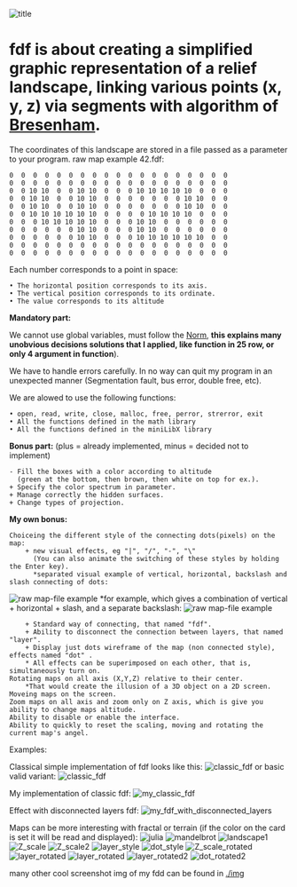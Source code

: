 ![title](https://github.com/roma4004/fdf/raw/master/images/title.png)
# fdf is about creating a simplified graphic representation of a relief landscape, linking various points (x, y, z) via segments with algorithm of [Bresenham](https://en.wikipedia.org/wiki/Bresenham%27s_line_algorithm). 
The coordinates of this landscape are stored in a file passed as a parameter to your program.
raw map example 42.fdf:
```
0  0  0  0  0  0  0  0  0  0  0  0  0  0  0  0  0  0  0
0  0  0  0  0  0  0  0  0  0  0  0  0  0  0  0  0  0  0
0  0 10 10  0  0 10 10  0  0  0 10 10 10 10 10  0  0  0
0  0 10 10  0  0 10 10  0  0  0  0  0  0  0 10 10  0  0
0  0 10 10  0  0 10 10  0  0  0  0  0  0  0 10 10  0  0
0  0 10 10 10 10 10 10  0  0  0  0 10 10 10 10  0  0  0
0  0  0 10 10 10 10 10  0  0  0 10 10  0  0  0  0  0  0
0  0  0  0  0  0 10 10  0  0  0 10 10  0  0  0  0  0  0
0  0  0  0  0  0 10 10  0  0  0 10 10 10 10 10 10  0  0
0  0  0  0  0  0  0  0  0  0  0  0  0  0  0  0  0  0  0
0  0  0  0  0  0  0  0  0  0  0  0  0  0  0  0  0  0  0
```
Each number corresponds to a point in space:

	• The horizontal position corresponds to its axis.
	• The vertical position corresponds to its ordinate.
	• The value corresponds to its altitude


**Mandatory part:**

We cannot use global variables, must follow the [Norm](https://github.com/roma4004/fdf/blob/master/documentation/norme.en.pdf), **this explains many unobvious decisions solutions that I applied, like function in 25 row, or only 4 argument in function**).

We have to handle errors carefully. In no way can quit my program in an unexpected
manner (Segmentation fault, bus error, double free, etc).
	
   We are alowed to use the following functions:
	
   	• open, read, write, close, malloc, free, perror, strerror, exit	
	• All the functions defined in the math library
	• All the functions defined in the miniLibX library

**Bonus part:** (plus = already implemented, minus = decided not to implement)
	
	- Fill the boxes with a color according to altitude
	  (green at the bottom, then brown, then white on top for ex.).
	+ Specify the color spectrum in parameter.
	+ Manage correctly the hidden surfaces.
	+ Change types of projection.
	
**My own bonus:**
	
	Choiceing the different style of the connecting dots(pixels) on the map:
		+ new visual effects, eg "|", "/", "-", "\" 
		  (You can also animate the switching of these styles by holding the Enter key).
		  *separated visual example of vertical, horizontal, backslash and slash connecting of dots: 
![raw map-file example](https://github.com/roma4004/fdf/raw/master/images/4%20basic%20styles.png)
		  *for example, which gives a combination of vertical + horizontal + slash, and a separate backslash: 
![raw map-file example](https://github.com/roma4004/fdf/raw/master/images/effect_combination.png)

		+ Standard way of connecting, that named "fdf".		
		+ Ability to disconnect the connection between layers, that named "layer".		
		+ Display just dots wireframe of the map (non connected style), effects named "dot" .		
		* All effects can be superimposed on each other, that is, simultaneously turn on.
	Rotating maps on all axis (X,Y,Z) relative to their center. 
		*That would create the illusion of a 3D object on a 2D screen.
	Moveing maps on the screen.
	Zoom maps on all axis and zoom only on Z axis, which is give you ability to change maps altitude.
	Ability to disable or enable the interface.
	Ability to quickly to reset the scaling, moving and rotating the current map's angel.
	
	
Examples:

Classical simple implementation of fdf looks like this:
![classic_fdf](https://github.com/roma4004/fdf/raw/master/images/fdf_demo_classic.png)
or basic valid variant:
![classic_fdf](https://github.com/roma4004/fdf/raw/master/images/classic_fdf.jpg)

My implementation of classic fdf:
![my_classic_fdf](https://github.com/roma4004/fdf/raw/master/images/my_classic_fdf.png)

Effect with disconnected layers fdf:
![my_fdf_with_disconnected_layers](https://github.com/roma4004/fdf/raw/master/images/my_fdf_with_disconnected_layers.png)
	
Maps can be more interesting with fractal or terrain (if the color on the card is set it will be read and displayed):
![julia](https://github.com/roma4004/fdf/raw/master/images/julia.png)
![mandelbrot](https://github.com/roma4004/fdf/raw/master/images/mandelbrot.png)
![landscape1](https://github.com/roma4004/fdf/raw/master/images/landscape1.png)
![Z_scale](https://github.com/roma4004/fdf/raw/master/images/with_interface/pylone/Z_scale.png)
![Z_scale2](https://github.com/roma4004/fdf/raw/master/images/with_interface/pylone/Z_scale2.png)
![layer_style](https://github.com/roma4004/fdf/raw/master/images/with_interface/pylone/layer_style.png)
![dot_style](https://github.com/roma4004/fdf/raw/master/images/with_interface/pylone/dot_style.png)
![Z_scale_rotated](https://github.com/roma4004/fdf/raw/master/images/with_interface/pylone/Z_scale_rotated.png)
![layer_rotated](https://github.com/roma4004/fdf/raw/master/images/with_interface/pylone/Z_scale_layer_rotated.png)
![layer_rotated](https://github.com/roma4004/fdf/raw/master/images/with_interface/pylone/Z_scale_dot_rotated.png)
![layer_rotated2](https://github.com/roma4004/fdf/raw/master/images/with_interface/pylone/Z_scale_layer_rotated2.png)
![dot_rotated2](https://github.com/roma4004/fdf/raw/master/images/with_interface/pylone/Z_scale_dot_rotated2.png)

many other cool screenshot img of my fdd can be found in [./img](https://github.com/roma4004/fdf/blob/master/images/)
